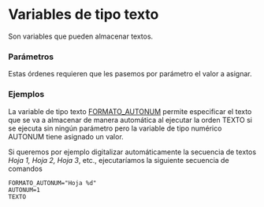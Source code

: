 # Variables de tipo texto

Son variables que pueden almacenar textos.

### Parámetros

Estas órdenes requieren que les pasemos por parámetro el valor a asignar.

### Ejemplos

La variable de tipo texto [FORMATO\_AUTONUM](f/formato-autonum.md) permite especificar el texto que se va a almacenar de manera automática al ejecutar la orden TEXTO si se ejecuta sin ningún parámetro pero la variable de tipo numérico AUTONUM tiene asignado un valor.

Si queremos por ejemplo digitalizar automáticamente la secuencia de textos _Hoja 1,  Hoja 2, Hoja 3_, etc., ejecutaríamos la siguiente secuencia de comandos

```text
FORMATO_AUTONUM="Hoja %d"
AUTONUM=1
TEXTO
```



